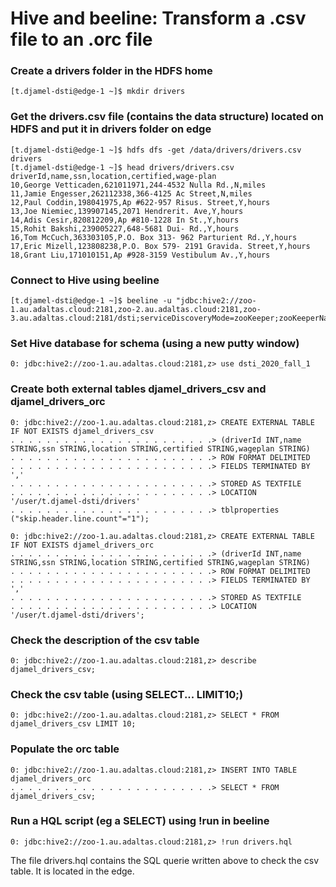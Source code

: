 # Hive and beeline: Transform a .csv file to an .orc file

### Create a drivers folder in the HDFS home  
```
[t.djamel-dsti@edge-1 ~]$ mkdir drivers   
```

### Get the drivers.csv file (contains the data structure) located on HDFS and put it in drivers folder on edge  
```
[t.djamel-dsti@edge-1 ~]$ hdfs dfs -get /data/drivers/drivers.csv drivers  
[t.djamel-dsti@edge-1 ~]$ head drivers/drivers.csv  
driverId,name,ssn,location,certified,wage-plan
10,George Vetticaden,621011971,244-4532 Nulla Rd.,N,miles
11,Jamie Engesser,262112338,366-4125 Ac Street,N,miles
12,Paul Coddin,198041975,Ap #622-957 Risus. Street,Y,hours
13,Joe Niemiec,139907145,2071 Hendrerit. Ave,Y,hours
14,Adis Cesir,820812209,Ap #810-1228 In St.,Y,hours
15,Rohit Bakshi,239005227,648-5681 Dui- Rd.,Y,hours
16,Tom McCuch,363303105,P.O. Box 313- 962 Parturient Rd.,Y,hours
17,Eric Mizell,123808238,P.O. Box 579- 2191 Gravida. Street,Y,hours
18,Grant Liu,171010151,Ap #928-3159 Vestibulum Av.,Y,hours
```

### Connect to Hive using beeline  
```
[t.djamel-dsti@edge-1 ~]$ beeline -u "jdbc:hive2://zoo-1.au.adaltas.cloud:2181,zoo-2.au.adaltas.cloud:2181,zoo-3.au.adaltas.cloud:2181/dsti;serviceDiscoveryMode=zooKeeper;zooKeeperNamespace=hiveserver2;"    
```

### Set Hive database for schema (using a new putty window)   
```
0: jdbc:hive2://zoo-1.au.adaltas.cloud:2181,z> use dsti_2020_fall_1    
```

### Create both external tables djamel_drivers_csv and djamel_drivers_orc    
```
0: jdbc:hive2://zoo-1.au.adaltas.cloud:2181,z> CREATE EXTERNAL TABLE IF NOT EXISTS djamel_drivers_csv
. . . . . . . . . . . . . . . . . . . . . . .> (driverId INT,name STRING,ssn STRING,location STRING,certified STRING,wageplan STRING)
. . . . . . . . . . . . . . . . . . . . . . .> ROW FORMAT DELIMITED
. . . . . . . . . . . . . . . . . . . . . . .> FIELDS TERMINATED BY ','
. . . . . . . . . . . . . . . . . . . . . . .> STORED AS TEXTFILE
. . . . . . . . . . . . . . . . . . . . . . .> LOCATION '/user/t.djamel-dsti/drivers'
. . . . . . . . . . . . . . . . . . . . . . .> tblproperties ("skip.header.line.count"="1");

0: jdbc:hive2://zoo-1.au.adaltas.cloud:2181,z> CREATE EXTERNAL TABLE IF NOT EXISTS djamel_drivers_orc
. . . . . . . . . . . . . . . . . . . . . . .> (driverId INT,name STRING,ssn STRING,location STRING,certified STRING,wageplan STRING)
. . . . . . . . . . . . . . . . . . . . . . .> ROW FORMAT DELIMITED
. . . . . . . . . . . . . . . . . . . . . . .> FIELDS TERMINATED BY ','
. . . . . . . . . . . . . . . . . . . . . . .> STORED AS TEXTFILE
. . . . . . . . . . . . . . . . . . . . . . .> LOCATION '/user/t.djamel-dsti/drivers';
```

### Check the description of the csv table
```
0: jdbc:hive2://zoo-1.au.adaltas.cloud:2181,z> describe djamel_drivers_csv;
```

### Check the csv table (using SELECT... LIMIT10;)     
```
0: jdbc:hive2://zoo-1.au.adaltas.cloud:2181,z> SELECT * FROM djamel_drivers_csv LIMIT 10;     
```

### Populate the orc table   
```
0: jdbc:hive2://zoo-1.au.adaltas.cloud:2181,z> INSERT INTO TABLE djamel_drivers_orc        
. . . . . . . . . . . . . . . . . . . . . . .> SELECT * FROM djamel_drivers_csv;
```

### Run a HQL script (eg a SELECT) using !run in beeline   

```
0: jdbc:hive2://zoo-1.au.adaltas.cloud:2181,z> !run drivers.hql
```
The file drivers.hql contains the SQL querie written above to check the csv table. It is located in the edge.
